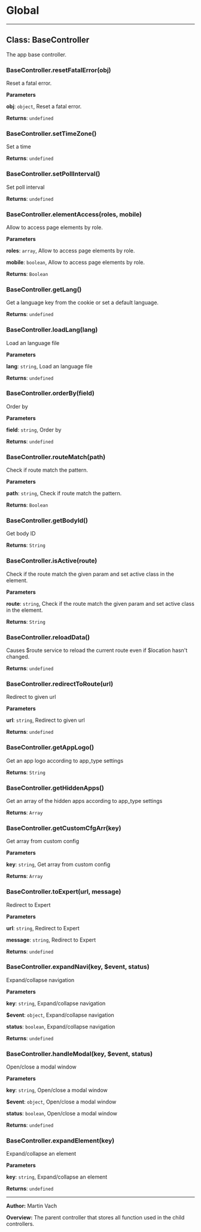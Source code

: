# Global





* * *

## Class: BaseController
The app base controller.

### BaseController.resetFatalError(obj) 

Reset a fatal error.

**Parameters**

**obj**: `object`, Reset a fatal error.

**Returns**: `undefined`

### BaseController.setTimeZone() 

Set a time

**Returns**: `undefined`

### BaseController.setPollInterval() 

Set poll interval

**Returns**: `undefined`

### BaseController.elementAccess(roles, mobile) 

Allow to access page elements by role.

**Parameters**

**roles**: `array`, Allow to access page elements by role.

**mobile**: `boolean`, Allow to access page elements by role.

**Returns**: `Boolean`

### BaseController.getLang() 

Get a language key from the cookie or set a default language.

**Returns**: `undefined`

### BaseController.loadLang(lang) 

Load an language file

**Parameters**

**lang**: `string`, Load an language file

**Returns**: `undefined`

### BaseController.orderBy(field) 

Order by

**Parameters**

**field**: `string`, Order by

**Returns**: `undefined`

### BaseController.routeMatch(path) 

Check if route match the pattern.

**Parameters**

**path**: `string`, Check if route match the pattern.

**Returns**: `Boolean`

### BaseController.getBodyId() 

Get body ID

**Returns**: `String`

### BaseController.isActive(route) 

Check if the route match the given param and set active class in the element.

**Parameters**

**route**: `string`, Check if the route match the given param and set active class in the element.

**Returns**: `String`

### BaseController.reloadData() 

Causes $route service to reload the current route even if $location hasn't changed.

**Returns**: `undefined`

### BaseController.redirectToRoute(url) 

Redirect to given url

**Parameters**

**url**: `string`, Redirect to given url

**Returns**: `undefined`

### BaseController.getAppLogo() 

Get an app logo according to app_type settings

**Returns**: `String`

### BaseController.getHiddenApps() 

Get an array of the hidden apps according to app_type settings

**Returns**: `Array`

### BaseController.getCustomCfgArr(key) 

Get array from custom config

**Parameters**

**key**: `string`, Get array from custom config

**Returns**: `Array`

### BaseController.toExpert(url, message) 

Redirect to Expert

**Parameters**

**url**: `string`, Redirect to Expert

**message**: `string`, Redirect to Expert

**Returns**: `undefined`

### BaseController.expandNavi(key, $event, status) 

Expand/collapse navigation

**Parameters**

**key**: `string`, Expand/collapse navigation

**$event**: `object`, Expand/collapse navigation

**status**: `boolean`, Expand/collapse navigation

**Returns**: `undefined`

### BaseController.handleModal(key, $event, status) 

Open/close a modal window

**Parameters**

**key**: `string`, Open/close a modal window

**$event**: `object`, Open/close a modal window

**status**: `boolean`, Open/close a modal window

**Returns**: `undefined`

### BaseController.expandElement(key) 

Expand/collapse an element

**Parameters**

**key**: `string`, Expand/collapse an element

**Returns**: `undefined`



* * *



**Author:** Martin Vach



**Overview:** The parent controller that stores all function used in the child controllers.


